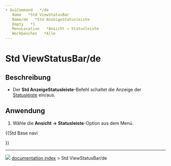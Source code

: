```yaml
---
- GuiCommand   */de
   Name   *Std ViewStatusBar
   Name/de   *Std AnzeigeStatusleiste
   Empty   *1
   MenuLocation   *Ansicht → Statusleiste
   Workbenches   *Alle
---
```


# Std ViewStatusBar/de

## Beschreibung

-   Der **Std AnzeigeStatusleiste**-Befehl schaltet die Anzeige der [Statusleiste](Status_bar/de.md) ein/aus.

## Anwendung

1.  Wähle die **Ansicht → Statusleiste**-Option aus dem Menü.





{{Std Base navi

}}



---
![](images/Right_arrow.png) [documentation index](../README.md) > Std ViewStatusBar/de
